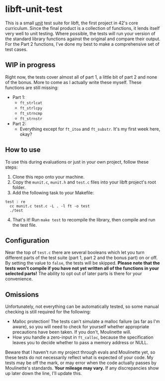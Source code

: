 # libft-unit-test
This is a small [µnit](https://nemequ.github.io/munit) test suite for libft, the first project in 42's core curriculum. Since the final product is a collection of functions, it lends itself very well to unit testing. Where possible, the tests will run your version of the standard library functions against the original and compare their output. For the Part 2 functions, I've done my best to make a comprehensive set of test cases.

## WIP in progress
Right now, the tests cover almost all of part 1, a little bit of part 2 and none of the bonus. More to come as I actually write these myself.
These functions are still missing:
* Part 1:
  * `ft_strlcat`
  * `ft_strlcpy`
  * `ft_strncmp`
  * `ft_strnstr`
* Part 2:
  * Everything except for `ft_itoa` and `ft_substr`. It's my first week here, okay?

## How to use
To use this during evaluations or just in your own project, follow these steps:
1. Clone this repo onto your machine.
2. Copy the `munit.c`, `munit.h` and `test.c` files into your libft project's root folder.
3. Add the following task to your Makefile:
  ```make
  test : re
  	cc munit.c test.c -L . -l ft -o test
  	./test
  ```
4. That's it! Run `make test` to recompile the library, then compile and run the test file.
 
 ## Configuration
 Near the top of `test.c` there are several booleans which let you turn different parts of the test suite (part 1, part 2 and the bonus part) on or off. By setting the value to `false`, the tests will be skipped. __Please note that the tests won't compile if you have not yet written all of the functions in your selected parts!__ The ability to opt out of later parts is there for your convenience.
 
 ## Omissions
 Unfortunately, not everything can be automatically tested, so some manual checking is still required for the following:
 * Malloc protection! The tests can't simulate a malloc failure (as far as I'm aware), so you will need to check for yourself whether appropriate precautions have been taken. If you don't, Moulinette will.
 * How you handle a zero-input in `ft_calloc`, because the specification leaves you to decide whether to pass a memory address or NULL.
 
 Beware that I haven't run my project through evals and Moulinette yet, so these tests do not necessarily reflect what is expected of your code. My tests may be off the mark, or may error when the code actually passes by Moulinette's standards. __Your mileage may vary.__ If any discrepancies show up later down the line, I'll update this.

